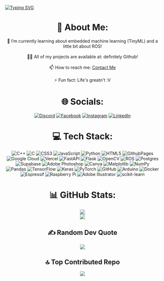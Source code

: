 [![Typing SVG](https://readme-typing-svg.demolab.com/?font=Fira+Code&pause=1000&width=1024&lines=Talk+is+cheap%2C+show+me+the+code.;A+commit+a+day+keeps+the+void+at+bay.&center=true&size=27&color=36bcf7)](https://git.io/typing-svg)
<div align="center">

# 💫 About Me:
🌱 I’m currently learning about embedded machine learning (TinyML) and a little bit about ROS!<br><br>👨‍💻 All of my projects are available at: definitely Github!<br><br>📫 How to reach me: [Contact Me](https://ahnaf-nub.github.io/#contact) <br><br>⚡ Fun fact: Life's greatn't :V

# 🌐 Socials:
[![Discord](https://img.shields.io/badge/Discord-%237289DA.svg?logo=discord&logoColor=white)](https://discord.gg/mein__kampf) [![Facebook](https://img.shields.io/badge/Facebook-%231877F2.svg?logo=Facebook&logoColor=white)](https://facebook.com/mirmdabidulhaq.ahnaf) [![Instagram](https://img.shields.io/badge/Instagram-%23E4405F.svg?logo=Instagram&logoColor=white)](https://instagram.com/ahnaf.4o4) [![LinkedIn](https://img.shields.io/badge/LinkedIn-%230077B5.svg?logo=linkedin&logoColor=white)](https://linkedin.com/in/mir-muhammad-abidul-haq-ahnaf-9871a9273/)

# 💻 Tech Stack:
![C++](https://img.shields.io/badge/c++-%2300599C.svg?style=flat&logo=c%2B%2B&logoColor=white) 
![C](https://img.shields.io/badge/c-%2300599C.svg?style=flat&logo=c&logoColor=white) 
![CSS3](https://img.shields.io/badge/css3-%231572B6.svg?style=flat&logo=css3&logoColor=white) 
![JavaScript](https://img.shields.io/badge/javascript-%23323330.svg?style=flat&logo=javascript&logoColor=%23F7DF1E) 
![Python](https://img.shields.io/badge/python-3670A0?style=flat&logo=python&logoColor=ffdd54) 
![HTML5](https://img.shields.io/badge/html5-%23E34F26.svg?style=flat&logo=html5&logoColor=white) 
![GithubPages](https://img.shields.io/badge/github%20pages-121013?style=flat&logo=github&logoColor=white) 
![Google Cloud](https://img.shields.io/badge/GoogleCloud-%234285F4.svg?style=flat&logo=google-cloud&logoColor=white) 
![Vercel](https://img.shields.io/badge/vercel-%23000000.svg?style=flat&logo=vercel&logoColor=white) 
![FastAPI](https://img.shields.io/badge/FastAPI-005571?style=flat&logo=fastapi) 
![Flask](https://img.shields.io/badge/flask-%23000.svg?style=flat&logo=flask&logoColor=white) 
![OpenCV](https://img.shields.io/badge/opencv-%23white.svg?style=flat&logo=opencv&logoColor=white) 
![ROS](https://img.shields.io/badge/ros-%230A0FF9.svg?style=flat&logo=ros&logoColor=white) 
![Postgres](https://img.shields.io/badge/postgres-%23316192.svg?style=flat&logo=postgresql&logoColor=white) 
![Supabase](https://img.shields.io/badge/Supabase-3ECF8E?style=flat&logo=supabase&logoColor=white) 
![Adobe Photoshop](https://img.shields.io/badge/adobe%20photoshop-%2331A8FF.svg?style=flat&logo=adobe%20photoshop&logoColor=white) 
![Canva](https://img.shields.io/badge/Canva-%2300C4CC.svg?style=flat&logo=Canva&logoColor=white) 
![Matplotlib](https://img.shields.io/badge/Matplotlib-%23ffffff.svg?style=flat&logo=Matplotlib&logoColor=black) 
![NumPy](https://img.shields.io/badge/numpy-%23013243.svg?style=flat&logo=numpy&logoColor=white) 
![Pandas](https://img.shields.io/badge/pandas-%23150458.svg?style=flat&logo=pandas&logoColor=white) 
![TensorFlow](https://img.shields.io/badge/TensorFlow-%23FF6F00.svg?style=flat&logo=TensorFlow&logoColor=white) 
![Keras](https://img.shields.io/badge/Keras-%23D00000.svg?style=flat&logo=Keras&logoColor=white) 
![PyTorch](https://img.shields.io/badge/PyTorch-%23EE4C2C.svg?style=flat&logo=PyTorch&logoColor=white) 
![GitHub](https://img.shields.io/badge/github-%23121011.svg?style=flat&logo=github&logoColor=white) 
![Arduino](https://img.shields.io/badge/-Arduino-00979D?style=flat&logo=Arduino&logoColor=white) 
![Docker](https://img.shields.io/badge/docker-%230db7ed.svg?style=flat&logo=docker&logoColor=white) 
![Espressif](https://img.shields.io/badge/espressif-E7352C.svg?style=flat&logo=espressif&logoColor=white) 
![Raspberry Pi](https://img.shields.io/badge/-RaspberryPi-C51A4A?style=flat&logo=Raspberry-Pi) 
![Adobe Illustrator](https://img.shields.io/badge/adobe%20illustrator-%23FF9A00.svg?style=flat&logo=adobe%20illustrator&logoColor=white) 
![scikit-learn](https://img.shields.io/badge/scikit--learn-%23F7931E.svg?style=flat&logo=scikit-learn&logoColor=white)

# 📊 GitHub Stats:
![](https://github-readme-stats.vercel.app/api?username=Ahnaf-nub&theme=tokyonight&hide_border=false&include_all_commits=true&count_private=true)<br/>
![](https://github-readme-streak-stats.herokuapp.com/?user=Ahnaf-nub&theme=tokyonight&hide_border=false)<br/>

## ✍️ Random Dev Quote
![](https://quotes-github-readme.vercel.app/api?type=horizontal&theme=tokyonight)

## 🔝 Top Contributed Repo
![](https://github-contributor-stats.vercel.app/api?username=Ahnaf-nub&limit=5&theme=tokyonight&combine_all_yearly_contributions=true)

</div>
